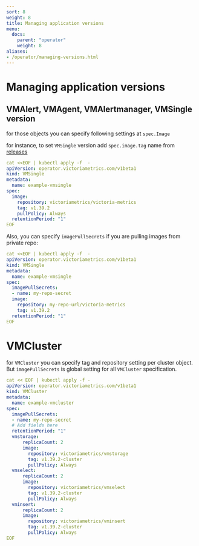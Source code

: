 ```yaml
---
sort: 8
weight: 8
title: Managing application versions
menu:
  docs:
    parent: "operator"
    weight: 8
aliases:
- /operator/managing-versions.html
---
```



# Managing application versions

## VMAlert, VMAgent, VMAlertmanager, VMSingle version


for those objects you can specify following settings at `spec.Image`

for instance, to set `VMSingle` version add `spec.image.tag` name from [releases](https://github.com/exsplashit/VictoriaMetrics/releases)

```yaml
cat <<EOF | kubectl apply -f  -
apiVersion: operator.victoriametrics.com/v1beta1
kind: VMSingle
metadata:
  name: example-vmsingle
spec:
  image:
    repository: victoriametrics/victoria-metrics
    tag: v1.39.2
    pullPolicy: Always
  retentionPeriod: "1"
EOF
```

Also, you can specify `imagePullSecrets` if you are pulling images from private repo:
```yaml
cat <<EOF | kubectl apply -f  -
apiVersion: operator.victoriametrics.com/v1beta1
kind: VMSingle
metadata:
  name: example-vmsingle
spec:
  imagePullSecrets:
  - name: my-repo-secret
  image:
    repository: my-repo-url/victoria-metrics
    tag: v1.39.2
  retentionPeriod: "1"
EOF
```


# VMCluster

for `VMCluster` you can specify tag and repository setting per cluster object. 
But `imagePullSecrets` is global setting for all `VMCluster` specification.
```yaml
cat << EOF | kubectl apply -f -
apiVersion: operator.victoriametrics.com/v1beta1
kind: VMCluster
metadata:
  name: example-vmcluster
spec:
  imagePullSecrets:
  - name: my-repo-secret
  # Add fields here
  retentionPeriod: "1"
  vmstorage:
      replicaCount: 2
      image:
        repository: victoriametrics/vmstorage
        tag: v1.39.2-cluster
        pullPolicy: Always
  vmselect:
      replicaCount: 2
      image:
        repository: victoriametrics/vmselect
        tag: v1.39.2-cluster
        pullPolicy: Always
  vminsert:
      replicaCount: 2
      image:
        repository: victoriametrics/vminsert
        tag: v1.39.2-cluster
        pullPolicy: Always
EOF
```



